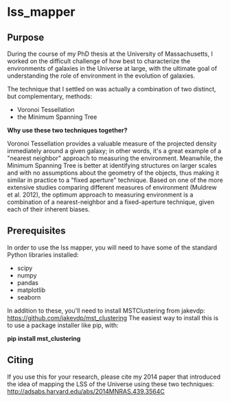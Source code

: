 # lss_mapper

## Purpose
During the course of my PhD thesis at the University of Massachusetts, I worked on the difficult challenge 
of how best to characterize the environments of galaxies in the Universe at large, with the ultimate goal 
of understanding the role of environment in the evolution of galaxies.

The technique that I settled on was actually a combination of two distinct, but complementary, methods:

 - Voronoi Tessellation
 - the Minimum Spanning Tree

**Why use these two techniques together?**

Voronoi Tessellation provides a valuable measure of the projected density immediately around a given 
galaxy; in other words, it's a great example of a "nearest neighbor" approach to measuring the environment.
Meanwhile, the Minimum Spanning Tree is better at identifying structures on larger scales and with no 
assumptions about the geometry of the objects, thus making it similar in practice to a "fixed aperture" 
technique. Based on one of the more extensive studies comparing different measures of environment 
(Muldrew et al. 2012), the optimum approach to measuring environment is a combination of a nearest-neighbor 
and a fixed-aperture technique, given each of their inherent biases.

## Prerequisites
In order to use the lss mapper, you will need to have some of the standard Python libraries installed:
 - scipy
 - numpy
 - pandas
 - matplotlib
 - seaborn

In addition to these, you'll need to install MSTClustering from jakevdp: https://github.com/jakevdp/mst_clustering
The easiest way to install this is to use a package installer like pip, with:

**pip install mst_clustering**

## Citing

If you use this for your research, please cite my 2014 paper that introduced the idea of mapping the LSS of the 
Universe using these two techniques: http://adsabs.harvard.edu/abs/2014MNRAS.439.3564C
